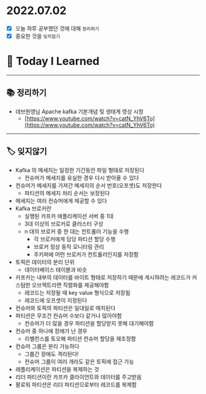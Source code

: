 # 2022.07.02

- [x]  오늘 하루 공부했던 것에 대해 `정리하기`
- [x]  중요한 것을 `잊지않기`

# 🚩 Today I Learned

---

## 📚 정리하기

- 데브원영님 Apache kafka 기본개념 및 생태계 영상 시청
    - [https://www.youtube.com/watch?v=catN_YhV6To](https://www.youtube.com/watch?v=catN_YhV6To)

---

## 🏷 잊지않기

- Kafka 의 메세지는 일정한 기간동안 파일 형태로 저장된다
    - 컨슈머가 메세지를 유실한 경우 다시 받아올 수 있다
- 컨슈머가 메세지를 가져간 메세지의 순서 번호(오프셋)도 저장한다
    - 파티션의 메세지 처리 순서는 보장된다
- 메세지는 여러 컨슈머에게 제공할 수 있다
- Kafka 브로커란
    - 실행된 카프카 애플리케이션 서버 중 1대
    - 3대 이상의 브로커로 클러스터 구성
    - n 대의 브로커 중 한 대는 컨트롤러 기능을 수행
        - 각 브로커에게 담당 파티션 할당 수행
        - 브로커 정상 동작 모니터링 관리
        - 주키퍼에 어떤 브로커가 컨트롤러인지를 저장함
- 토픽은 데이터의 분리 단위
    - 데이터베이스 테이블과 비슷
- 카프카는 내부의 데이터를 바이트 형태로 저장하기 때문에 게시하려는 레코드가 커스텀한 오브젝트라면 직렬화를 제공해야함
    - 레코드는 저장될 때 key value 형식으로 저장됨
    - 레코드에 오프셋이 지정된다
- 컨슈머와 토픽의 파티션은 일대일로 매치된다
- 파티션은 무조건 컨슈머 수보다 같거나 많아야함
    - 컨슈머가 더 많을 경우 파티션을 할당받지 못해 대기해야함
- 컨슈머 중 하나에 장애가 난 경우
    - 리밸런스를 토오해 파티션 컨슈머 할당을 재조정함
- 컨슈머 그룹은 분리 가능하다
    - 그룹간 장애도 격리된다!
    - 컨슈머 그룹이 여러 개라도 같은 토픽에 접근 가능
- 레플리케이션은 파티션을 복제하는 것
- 리더 파티션이란 카프카 클라이언트와 데이터를 주고받음
- 팔로워 파티션은 리더 파티션으로부터 레코드를 복제함